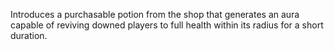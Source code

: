 Introduces a purchasable potion from the shop that generates an aura capable of reviving downed players to full health within its radius for a short duration.